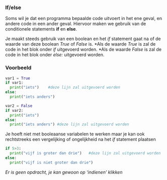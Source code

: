 ### If/else

Soms wil je dat een programma bepaalde code uitvoert in het ene geval, en andere code in een ander geval. Hiervoor maken we gebruik van de conditionele statements **if** en **else**.

Je maakt steeds gebruik van een boolean en het *if* statement gaat na of de waarde van deze boolean *True* of *False* is.
*Als de waarde *True* is zal de code in het blok onder *if* uitgevoerd worden.
*Als de waarde *False* is zal de code in het blok onder *else:* uitgevoerd worden.

### Voorbeeld

```python
var1 = True
if var1:
  print("iets")    #deze lijn zal uitgevoerd worden
else:
  print("iets anders")

var2 = False
if var2:
  print("iets")    
else:
  print("iets anders") #deze lijn zal uitgevoerd worden
```

Je hoeft niet met booleaanse variabelen te werken maar je kan ook rechtstreeks een vergelijking of ongelijkheid na het *if* statement plaatsen

```python
if 5>3:
  print("vijf is groter dan drie")   #deze lijn zal uitgevoerd worden 
else:
  print("vijf is niet groter dan drie")
```

*Er is geen opdracht, je kan gewoon op ‘indienen’ klikken*
